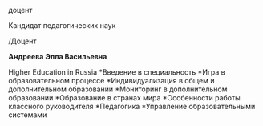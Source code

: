 доцент

Кандидат педагогических наук

/Доцент

**Андреева Элла Васильевна**

Higher Education in Russia
	*Введение в специальность
	*Игра в образовательном процессе
	*Индивидуализация в общем и дополнительном образовании
	*Мониторинг в дополнительном образовании
	*Образование в странах мира
	*Особенности работы классного руководителя
	*Педагогика
	*Управление образовательными системами